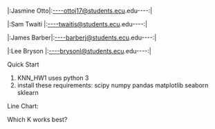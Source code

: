|:Jasmine Otto|:----ottoj17@students.ecu.edu----:|

|:Sam Twaiti  |:----twaitis@students.ecu.edu----:|

|:James Barber|:----barberj@students.ecu.edu----:|

|:Lee Bryson  |:----brysonl@students.ecu.edu----:|



Quick Start

1. KNN_HW1 uses python 3
2. install these requirements:
    scipy
    numpy
    pandas
    matplotlib
    seaborn
    sklearn



Line Chart:



Which K works best?
